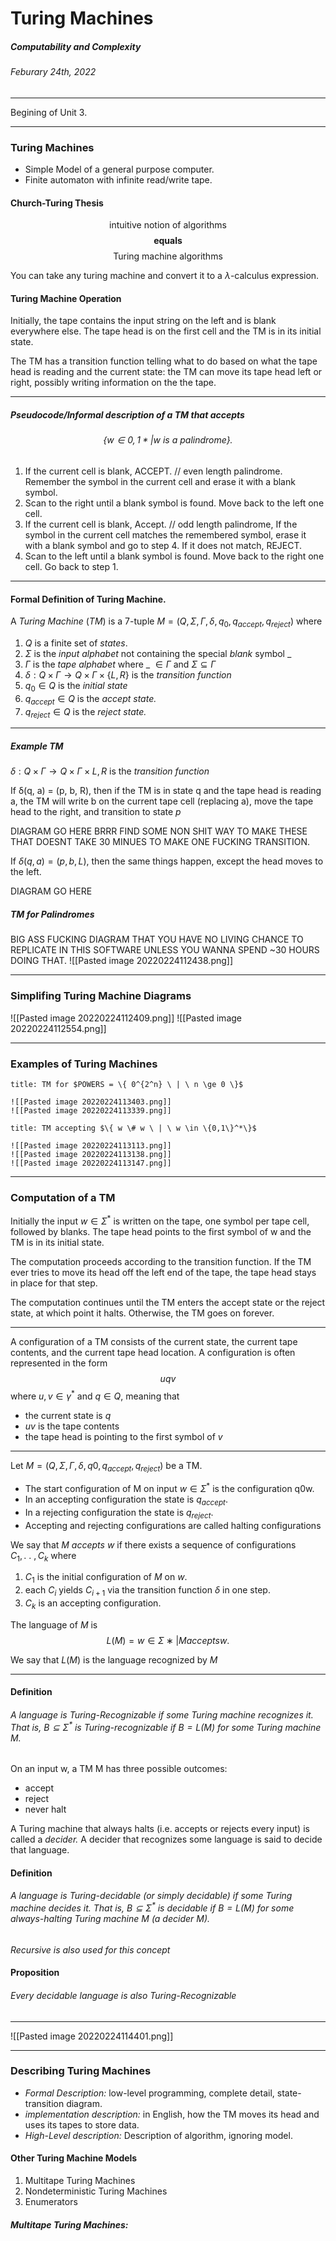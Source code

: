 # Turing Machines
##### Computability and Complexity
###### Feburary 24th, 2022
---
Begining of Unit 3.

---

### Turing Machines
- Simple Model of a general purpose computer.
- Finite automaton with infinite read/write tape.


#### Church-Turing Thesis
$$\text{intuitive notion of algorithms}$$
$$\textbf{equals}$$
$$\text{Turing machine algorithms}$$

You can take any turing machine and convert it to a $\lambda$-calculus expression.

#### Turing Machine Operation

Initially, the tape contains the input string on the left and is blank everywhere else. The tape head is on the first cell and the TM is in its initial state. 

The TM has a transition function telling what to do based on what the tape head is reading and the current state: the TM can move its tape head left or right, possibly writing information on the the tape.

---

##### Pseudocode/Informal description of a TM that accepts
###### $$\{w \in {0, 1} * | w \text{ is a palindrome}\}.$$
1. If the current cell is blank, ACCEPT. // even length palindrome. 
Remember the symbol in the current cell and erase it with a blank symbol.
2. Scan to the right until a blank symbol is found. 
Move back to the left one cell.
4. If the current cell is blank, Accept. // odd length palindrome, 
If the symbol in the current cell matches the remembered symbol, erase it with a blank symbol and go to step 4. If it does not match, REJECT.
5. Scan to the left until a blank symbol is found. 
Move back to the right one cell.
Go back to step 1.

---

#### Formal Definition of Turing Machine.

A _Turing Machine_ (_TM_) is a 7-tuple
$M = (Q, \Sigma, \Gamma, \delta, q_0, q_{accept},q_{reject})$ where
1. $Q$ is a finite set of _states_.
2. $\Sigma$ is the _input alphabet_ not containing the special _blank_ symbol _
3. $\Gamma$ is the _tape alphabet_ where _ $\in \Gamma$ and $\Sigma \subseteq \Gamma$
4. $\delta : Q \times \Gamma \rightarrow Q \times \Gamma \times \{ L, R \}$ is the _transition function_
5. $q_0 \in Q$ is the _initial state_
6. $q_{accept} \in Q$ is the _accept state._
7. $q_{reject} \in Q$ is the _reject state._

---

##### Example TM
$\delta : Q \times \Gamma \rightarrow Q \times Γ \times {L, R}$ is the _transition function_

If δ(q, a) = (p, b, R), then if the TM is in state q and the tape head is reading a, the TM will write b on the current tape cell (replacing a), move the tape head to the right, and transition to state $p$

DIAGRAM GO HERE BRRR FIND SOME NON SHIT WAY TO MAKE THESE THAT DOESNT TAKE 30 MINUES TO MAKE ONE FUCKING TRANSITION.

If $δ(q, a) = (p, b, L)$, then the same things happen, except the head moves to the left.

DIAGRAM GO HERE

##### TM for Palindromes

BIG ASS FUCKING DIAGRAM THAT YOU HAVE NO LIVING CHANCE TO REPLICATE IN THIS SOFTWARE UNLESS YOU WANNA SPEND ~30 HOURS DOING THAT.
![[Pasted image 20220224112438.png]]

---
### Simplifing Turing Machine Diagrams

![[Pasted image 20220224112409.png]]
![[Pasted image 20220224112554.png]]

---
### Examples of Turing Machines
```ad-example
title: TM for $POWERS = \{ 0^{2^n} \ | \ n \ge 0 \}$

![[Pasted image 20220224113403.png]]
![[Pasted image 20220224113339.png]]
```

```ad-example
title: TM accepting $\{ w \# w \ | \ w \in \{0,1\}^*\}$

![[Pasted image 20220224113113.png]]
![[Pasted image 20220224113138.png]]
![[Pasted image 20220224113147.png]]
```

---
### Computation of a TM

Initially the input $w \in \Sigma^*$ is written on the tape, one symbol per tape cell, followed by blanks. The tape head points to the first symbol of w and the TM is in its initial state. 

The computation proceeds according to the transition function. If the TM ever tries to move its head off the left end of the tape, the tape head stays in place for that step.

The computation continues until the TM enters the accept state or the reject state, at which point it halts. Otherwise, the TM goes on forever.

---

A configuration of a TM consists of the current state, the current tape contents, and the current tape head location. A configuration is often represented in the form $$uqv$$ where $u, v \in \gamma^*$ and $q \in Q$, meaning that 
- the current state is $q$ 
- $uv$ is the tape contents 
- the tape head is pointing to the first symbol of $v$

---

Let $M = (Q, Σ, Γ, δ, q0, q_{accept}, q_{reject})$ be a TM. 
- The start configuration of M on input $w \in \Sigma^*$ is the configuration q0w. 
- In an accepting configuration the state is $q_{accept}$.
- In a rejecting configuration the state is $q_{reject}$.
- Accepting and rejecting configurations are called halting configurations

We say that _M accepts w_ if there exists a sequence of configurations $C_1, . \ . \ , C_k$ where
1. $C_1$ is the initial configuration of $M$ on $w$. 
2. each $C_i$ yields $C_{i+1}$ via the transition function $\delta$ in one step.
3. $C_k$ is an accepting configuration.

The language of $M$ is $$L(M) = {w ∈ Σ ∗ | M accepts w}.$$ 

We say that $L(M)$ is the language recognized by $M$
>
---
#### Definition
###### A language is _Turing-Recognizable_ if some Turing machine recognizes it. That is, $B \subseteq \Sigma^*$ is Turing-recognizable if $B = L(M)$ for some Turing machine $M$.

On an input w, a TM M has three possible outcomes: 
- accept 
- reject 
- never halt 

A Turing machine that always halts (i.e. accepts or rejects every input) is called a _decider._ A decider that recognizes some language is said to decide that language.

#### Definition
###### A language is _Turing-decidable_ (or simply decidable) if some Turing machine decides it. That is, $B \subseteq \Sigma^*$ is decidable if $B = L(M)$ for some always-halting Turing machine $M$ (a decider $M$).
_Recursive is also used for this concept_

#### Proposition
###### Every decidable language is also _Turing-Recognizable_

---
![[Pasted image 20220224114401.png]]

---

### Describing Turing Machines
- _Formal Description:_ low-level programming, complete detail, state-transition diagram.
- _implementation description:_ in English, how the TM moves its head and uses its tapes to store data.
- _High-Level description:_ Description of algorithm, ignoring model.

#### Other Turing Machine Models
1. Multitape Turing Machines
2. Nondeterministic Turing Machines
3. Enumerators

##### Multitape Turing Machines:

